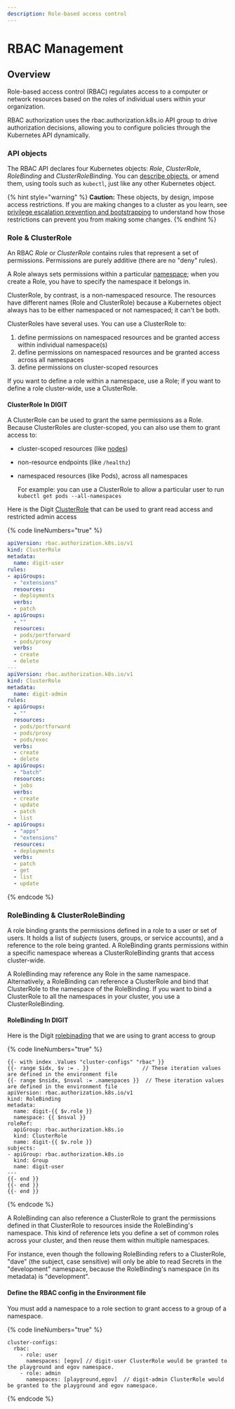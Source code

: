 ```yaml
---
description: Role-based access control
---
```


# RBAC Management

## Overview

Role-based access control (RBAC) regulates access to a computer or network resources based on the roles of individual users within your organization.

RBAC authorization uses the rbac.authorization.k8s.io API group to drive authorization decisions, allowing you to configure policies through the Kubernetes API dynamically.

### API objects[ ](https://kubernetes.io/docs/reference/access-authn-authz/rbac/#api-overview) <a href="#api-overview" id="api-overview"></a>

The RBAC API declares four Kubernetes objects: _Role_, _ClusterRole_, _RoleBinding_ and _ClusterRoleBinding_. You can [describe objects](https://kubernetes.io/docs/concepts/overview/working-with-objects/kubernetes-objects/#understanding-kubernetes-objects), or amend them, using tools such as `kubectl`, just like any other Kubernetes object.

{% hint style="warning" %}
**Caution:** These objects, by design, impose access restrictions. If you are making changes to a cluster as you learn, see [privilege escalation prevention and bootstrapping](https://kubernetes.io/docs/reference/access-authn-authz/rbac/#privilege-escalation-prevention-and-bootstrapping) to understand how those restrictions can prevent you from making some changes.
{% endhint %}

### Role & ClusterRole <a href="#role-and-clusterrole" id="role-and-clusterrole"></a>

An RBAC _Role_ or _ClusterRole_ contains rules that represent a set of permissions. Permissions are purely additive (there are no "deny" rules).

A Role always sets permissions within a particular [namespace](https://kubernetes.io/docs/concepts/overview/working-with-objects/namespaces); when you create a Role, you have to specify the namespace it belongs in.

ClusterRole, by contrast, is a non-namespaced resource. The resources have different names (Role and ClusterRole) because a Kubernetes object always has to be either namespaced or not namespaced; it can't be both.

ClusterRoles have several uses. You can use a ClusterRole to:

1. define permissions on namespaced resources and be granted access within individual namespace(s)
2. define permissions on namespaced resources and be granted access across all namespaces
3. define permissions on cluster-scoped resources

If you want to define a role within a namespace, use a Role; if you want to define a role cluster-wide, use a ClusterRole.

#### **ClusterRole In DIGIT**[ ](https://kubernetes.io/docs/reference/access-authn-authz/rbac/#clusterrole-example)

A ClusterRole can be used to grant the same permissions as a Role. Because ClusterRoles are cluster-scoped, you can also use them to grant access to:

* cluster-scoped resources (like [nodes](https://kubernetes.io/docs/concepts/architecture/nodes/))
* non-resource endpoints (like `/healthz`)
*   namespaced resources (like Pods), across all namespaces

    For example: you can use a ClusterRole to allow a particular user to run `kubectl get pods --all-namespaces`

Here is the Digit [ClusterRole](https://github.com/egovernments/DIGIT-DevOps/blob/release/config-as-code/helm/charts/cluster-configs/templates/rbac/clusterroles.yaml) that can be used to grant read access and restricted admin access

{% code lineNumbers="true" %}
```yaml
apiVersion: rbac.authorization.k8s.io/v1
kind: ClusterRole
metadata:
  name: digit-user
rules:
- apiGroups:
  - "extensions"
  resources:
  - deployments
  verbs:
  - patch
- apiGroups:
  - ""
  resources:
  - pods/portforward
  - pods/proxy 
  verbs:
  - create  
  - delete
---  
apiVersion: rbac.authorization.k8s.io/v1
kind: ClusterRole
metadata:
  name: digit-admin
rules:
- apiGroups:
  - ""
  resources:
  - pods/portforward
  - pods/proxy 
  - pods/exec 
  verbs:
  - create  
  - delete
- apiGroups:
  - "batch"
  resources:
  - jobs 
  verbs:
  - create  
  - update
  - patch
  - list
- apiGroups: 
  - "apps"
  - "extensions"  
  resources: 
  - deployments
  verbs: 
  - patch 
  - get 
  - list
  - update    
```
{% endcode %}

### RoleBinding & ClusterRoleBinding

A role binding grants the permissions defined in a role to a user or set of users. It holds a list of _subjects_ (users, groups, or service accounts), and a reference to the role being granted. A RoleBinding grants permissions within a specific namespace whereas a ClusterRoleBinding grants that access cluster-wide.

A RoleBinding may reference any Role in the same namespace. Alternatively, a RoleBinding can reference a ClusterRole and bind that ClusterRole to the namespace of the RoleBinding. If you want to bind a ClusterRole to all the namespaces in your cluster, you use a ClusterRoleBinding.

#### **RoleBinding In DIGIT**[ ](https://kubernetes.io/docs/reference/access-authn-authz/rbac/#rolebinding-example)

Here is the Digit [rolebinading](https://github.com/egovernments/DIGIT-DevOps/blob/release/config-as-code/helm/charts/cluster-configs/templates/rbac/rolebindings.yaml) that we are using to grant access to group

{% code lineNumbers="true" %}
```
{{- with index .Values "cluster-configs" "rbac" }}
{{- range $idx, $v := . }}                 // These iteration values are defined in the environment file
{{- range $nsidx, $nsval := .namespaces }}  // These iteration values are defined in the environment file 
apiVersion: rbac.authorization.k8s.io/v1
kind: RoleBinding
metadata:
  name: digit-{{ $v.role }}
  namespace: {{ $nsval }}
roleRef:
  apiGroup: rbac.authorization.k8s.io
  kind: ClusterRole
  name: digit-{{ $v.role }}
subjects:
- apiGroup: rbac.authorization.k8s.io
  kind: Group
  name: digit-user        
---
{{- end }}
{{- end }}
{{- end }}
```
{% endcode %}

A RoleBinding can also reference a ClusterRole to grant the permissions defined in that ClusterRole to resources inside the RoleBinding's namespace. This kind of reference lets you define a set of common roles across your cluster, and then reuse them within multiple namespaces.

For instance, even though the following RoleBinding refers to a ClusterRole, "dave" (the subject, case sensitive) will only be able to read Secrets in the "development" namespace, because the RoleBinding's namespace (in its metadata) is "development".

#### Define the RBAC config in the Environment file

You must add a namespace to a role section to grant access to a group of a namespace.

{% code lineNumbers="true" %}
```
cluster-configs:
  rbac:
    - role: user
      namespaces: [egov] // digit-user ClusterRole would be granted to the playground and egov namespace. 
    - role: admin
      namespaces: [playground,egov]  // digit-admin ClusterRole would be granted to the playground and egov namespace. 
```
{% endcode %}

